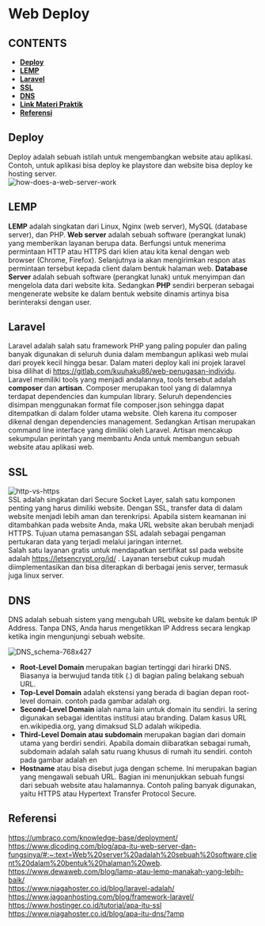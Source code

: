 # Web Deploy

## **CONTENTS**
* [**Deploy**](#deploy)
* [**LEMP**](#lemp)
* [**Laravel**](#laravel)
* [**SSL**](#ssl)
* [**DNS**](#dns)
* [**Link Materi Praktik**](#link-materi-praktik)
* [**Referensi**](#referensi)

## Deploy
Deploy adalah sebuah istilah untuk mengembangkan website atau aplikasi. Contoh, untuk aplikasi bisa deploy ke playstore dan website bisa deploy ke hosting server.  
![how-does-a-web-server-work](https://user-images.githubusercontent.com/55046884/132818456-febb87bd-a5bc-4b0f-b361-8df9fb7a65a1.jpg)  

## LEMP
**LEMP** adalah singkatan dari Linux, Nginx (web server), MySQL (database server), dan PHP. **Web server** adalah sebuah software (perangkat lunak) yang memberikan layanan berupa data. Berfungsi untuk menerima permintaan HTTP atau HTTPS dari klien atau kita kenal dengan web browser (Chrome, Firefox). Selanjutnya ia akan mengirimkan respon atas permintaan tersebut kepada client dalam bentuk halaman web. **Database Server** adalah sebuah software (perangkat lunak) untuk menyimpan dan mengelola data dari website kita. Sedangkan **PHP** sendiri berperan sebagai mengenerate website ke dalam bentuk website dinamis artinya bisa berinteraksi dengan user.  

## Laravel
Laravel adalah salah satu framework PHP yang paling populer dan paling banyak digunakan di seluruh dunia dalam membangun aplikasi web mulai dari proyek kecil hingga besar. Dalam 
materi deploy kali ini projek laravel bisa dilihat di https://gitlab.com/kuuhaku86/web-penugasan-individu. Laravel memiliki tools yang menjadi andalannya, tools tersebut adalah **composer** dan **artisan**. Composer merupakan tool yang di dalamnya terdapat dependencies dan kumpulan library. Seluruh dependencies disimpan menggunakan format file composer.json sehingga dapat ditempatkan di dalam folder utama website. Oleh karena itu composer dikenal dengan dependencies management. Sedangkan Artisan merupakan command line interface yang dimiliki oleh Laravel. Artisan mencakup sekumpulan perintah yang membantu Anda untuk membangun sebuah website atau aplikasi web.  

## SSL
![http-vs-https](https://user-images.githubusercontent.com/55046884/132826325-24d51f16-40bc-4a2f-9463-41b240ce47ec.png)  
SSL adalah singkatan dari Secure Socket Layer, salah satu komponen penting yang harus dimiliki website. Dengan SSL, transfer data di dalam website menjadi lebih aman dan terenkripsi. Apabila sistem keamanan ini ditambahkan pada website Anda, maka URL website akan berubah menjadi HTTPS. Tujuan utama pemasangan SSL adalah sebagai pengaman pertukaran data yang terjadi melalui jaringan internet.  
Salah satu layanan gratis untuk mendapatkan sertifikat ssl pada website adalah https://letsencrypt.org/id/ . Layanan tersebut cukup mudah diimplementasikan dan bisa diterapkan di berbagai jenis server, termasuk juga linux server.  

## DNS
DNS adalah sebuah sistem yang mengubah URL website ke dalam bentuk IP Address. Tanpa DNS, Anda harus mengetikkan IP Address secara lengkap ketika ingin mengunjungi sebuah website.  
  
![DNS_schema-768x427](https://user-images.githubusercontent.com/55046884/132827882-240196d3-10b9-46c7-8642-822c583a23b6.png)  
* **Root-Level Domain** merupakan bagian tertinggi dari hirarki DNS. Biasanya ia berwujud tanda titik (.) di bagian paling belakang sebuah URL.  
* **Top-Level Domain** adalah ekstensi yang berada di bagian depan root-level domain. contoh pada gambar adalah org.  
* **Second-Level Domain** ialah nama lain untuk domain itu sendiri. Ia sering digunakan sebagai identitas institusi atau branding. Dalam kasus URL en.wikipedia.org, yang dimaksud SLD adalah wikipedia.  
* **Third-Level Domain atau subdomain** merupakan bagian dari domain utama yang berdiri sendiri. Apabila domain diibaratkan sebagai rumah, subdomain adalah salah satu  ruang khusus di rumah itu sendiri. contoh pada gambar adalah en  
* **Hostname** atau bisa disebut juga dengan scheme. Ini merupakan bagian yang mengawali sebuah URL. Bagian ini menunjukkan sebuah fungsi dari sebuah website atau halamannya. Contoh paling banyak digunakan, yaitu HTTPS atau Hypertext Transfer Protocol Secure.  

## Referensi
https://umbraco.com/knowledge-base/deployment/  
https://www.dicoding.com/blog/apa-itu-web-server-dan-fungsinya/#:~:text=Web%20server%20adalah%20sebuah%20software,client%20dalam%20bentuk%20halaman%20web.  
https://www.dewaweb.com/blog/lamp-atau-lemp-manakah-yang-lebih-baik/  
https://www.niagahoster.co.id/blog/laravel-adalah/  
https://www.jagoanhosting.com/blog/framework-laravel/  
https://www.hostinger.co.id/tutorial/apa-itu-ssl  
https://www.niagahoster.co.id/blog/apa-itu-dns/?amp
